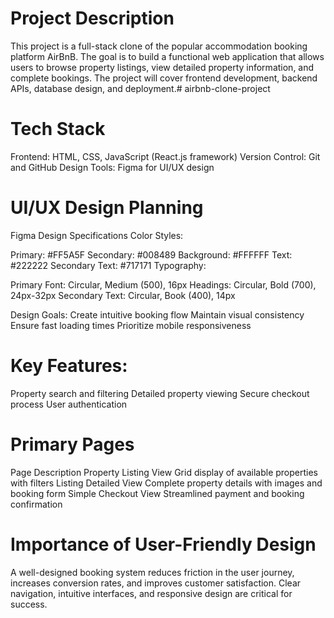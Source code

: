 # Project Description
This project is a full-stack clone of the popular accommodation booking platform AirBnB. The goal is to build a functional web application that allows users to browse property listings, view detailed property information, and complete bookings. The project will cover frontend development, backend APIs, database design, and deployment.# airbnb-clone-project

# Tech Stack
Frontend: HTML, CSS, JavaScript (React.js framework)
Version Control: Git and GitHub
Design Tools: Figma for UI/UX design 

# UI/UX Design Planning
Figma Design Specifications
Color Styles:

Primary: #FF5A5F
Secondary: #008489
Background: #FFFFFF
Text: #222222
Secondary Text: #717171
Typography:

Primary Font: Circular, Medium (500), 16px
Headings: Circular, Bold (700), 24px-32px
Secondary Text: Circular, Book (400), 14px

Design Goals:
Create intuitive booking flow
Maintain visual consistency
Ensure fast loading times
Prioritize mobile responsiveness

# Key Features:
Property search and filtering
Detailed property viewing
Secure checkout process
User authentication

# Primary Pages
Page	                                Description
Property Listing View	Grid display of available properties with filters
Listing Detailed View	Complete property details with images and booking form
Simple Checkout View	Streamlined payment and booking confirmation

# Importance of User-Friendly Design
A well-designed booking system reduces friction in the user journey, increases conversion rates, and improves customer satisfaction. Clear navigation, intuitive interfaces, and responsive design are critical for success.


  

    
